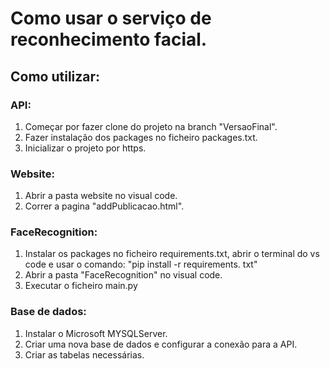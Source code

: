 # Como usar o serviço de reconhecimento facial.


## Como utilizar:

### API:
<ol>
	<li>Começar por fazer clone do projeto na branch "VersaoFinal".</li>
	<li>Fazer instalação dos packages no ficheiro packages.txt.</li>
	<li>Inicializar o projeto por https. </li>
</ol>

### Website:

<ol>
	<li>Abrir a pasta website no visual code. </li>
	<li>Correr a pagina "addPublicacao.html". </li>
</ol>


### FaceRecognition:

<ol>
	<li>Instalar os packages no ficheiro requirements.txt, abrir o terminal do vs code e usar o comando:  "pip install -r requirements. txt" </li>
	<li>Abrir a pasta "FaceRecognition" no visual code. </li>
	<li>Executar o ficheiro main.py </li>
</ol>


### Base de dados:

<ol>
	<li>Instalar o Microsoft MYSQLServer. </li>
	<li>Criar uma nova base de dados e configurar a conexão para a API. </li>
	<li>Criar as tabelas necessárias. </li>
<ol>
